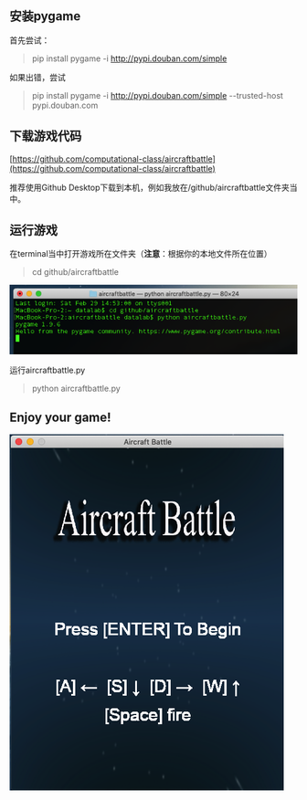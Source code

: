 ## 安装pygame
首先尝试：
> pip install pygame -i http://pypi.douban.com/simple

如果出错，尝试
> pip install pygame -i http://pypi.douban.com/simple --trusted-host pypi.douban.com

## 下载游戏代码

[https://github.com/computational-class/aircraftbattle](https://github.com/computational-class/aircraftbattle)

推荐使用Github Desktop下载到本机，例如我放在/github/aircraftbattle文件夹当中。

## 运行游戏

在terminal当中打开游戏所在文件夹（**注意**：根据你的本地文件所在位置）

> cd github/aircraftbattle


![terminal](terminal.png)

运行aircraftbattle.py

> python aircraftbattle.py

## Enjoy your game!

![飞机大战游戏](preface.png)
